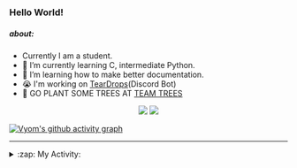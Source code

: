 ### Hello World!

##### about:
- Currently I am a student.
- 🌱 I’m currently learning C, intermediate Python.
- 🌱 I’m learning how to make better documentation.
- 😭 I'm working on [TearDrops](https://github.com/Vyvy-vi/TearDrops)(Discord Bot)
- 🌱 GO PLANT SOME TREES AT [TEAM TREES](https://teamtrees.org/)

<p align="center">
  <a href="https://twitter.com/Vyvy_viM"><img target="_blank" src="https://img.shields.io/badge/twitter%20@Vyvy_viM-0D95E8?style=for-the-badge&logo=twitter&logoColor=white"/></a> 
  <a href="https://vyvy-vi.github.io/portfolio"><img target="_blank" src="https://img.shields.io/badge/-I%27m_craving_for_open_source-green?style=for-the-badge&logo=github&logoColor=black"/></a> 
</p>

[![Vyom's github activity graph](https://activity-graph.herokuapp.com/graph?username=Vyvy-vi)](https://github.com/ashutosh00710/github-readme-activity-graph)

---
<details>
  <summary>:zap: My Activity:</summary>
  
<!--START_SECTION:waka-->
**I'm a Night 🦉** 

```text
🌞 Morning    38 commits     █░░░░░░░░░░░░░░░░░░░░░░░░   5.63% 
🌆 Daytime    212 commits    ███████░░░░░░░░░░░░░░░░░░   31.41% 
🌃 Evening    257 commits    █████████░░░░░░░░░░░░░░░░   38.07% 
🌙 Night      168 commits    ██████░░░░░░░░░░░░░░░░░░░   24.89%

```
📅 **I'm Most Productive on Thursday** 

```text
Monday       97 commits     ███░░░░░░░░░░░░░░░░░░░░░░   14.37% 
Tuesday      88 commits     ███░░░░░░░░░░░░░░░░░░░░░░   13.04% 
Wednesday    130 commits    ████░░░░░░░░░░░░░░░░░░░░░   19.26% 
Thursday     146 commits    █████░░░░░░░░░░░░░░░░░░░░   21.63% 
Friday       40 commits     █░░░░░░░░░░░░░░░░░░░░░░░░   5.93% 
Saturday     78 commits     ███░░░░░░░░░░░░░░░░░░░░░░   11.56% 
Sunday       96 commits     ███░░░░░░░░░░░░░░░░░░░░░░   14.22%

```


📊 **This Week I Spent My Time On** 

```text
🔥 Editors: 
Vim                      2 hrs 38 mins       █████████████████████████   100.0%

🐱‍💻 Projects: 
Shephard-bot             56 mins             █████████░░░░░░░░░░░░░░░░   35.58% 
Unknown Project          56 mins             ████████░░░░░░░░░░░░░░░░░   35.43% 
TEC-Discord-Automation   28 mins             ████░░░░░░░░░░░░░░░░░░░░░   18.22% 
portfolio                13 mins             ██░░░░░░░░░░░░░░░░░░░░░░░   8.84% 
Shepherd-bot             2 mins              ░░░░░░░░░░░░░░░░░░░░░░░░░   1.46%

```


 Last Updated on 19/06/2021
<!--END_SECTION:waka-->
</details>
